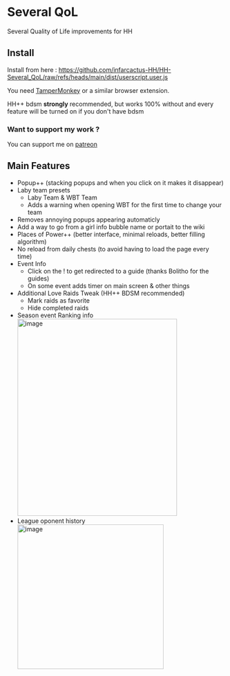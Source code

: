 # Several QoL

Several Quality of Life improvements for HH

## Install  
Install from here : https://github.com/infarcactus-HH/HH-Several_QoL/raw/refs/heads/main/dist/userscript.user.js

You need [TamperMonkey](https://www.tampermonkey.net) or a similar browser extension.  

HH++ bdsm **strongly** recommended, but works 100% without and every feature will be turned on if you don't have bdsm

### Want to support my work ?
You can support me on [patreon](https://patreon.com/infarcactusHH)

## Main Features
- Popup++ (stacking popups and when you click on it makes it disappear)
- Laby team presets
  - Laby Team & WBT Team
  - Adds a warning when opening WBT for the first time to change your team 
- Removes annoying popups appearing automaticly
- Add a way to go from a girl info bubble name or portait to the wiki
- Places of Power++ (better interface, minimal reloads, better filling algorithm)
- No reload from daily chests (to avoid having to load the page every time)
- Event Info
  - Click on the ! to get redirected to a guide (thanks Bolitho for the guides)
  - On some event adds timer on main screen & other things
- Additional Love Raids Tweak (HH++ BDSM recommended)
  - Mark raids as favorite
  - Hide completed raids
- Season event Ranking info  
  <img width="369" height="455" alt="image" src="https://github.com/user-attachments/assets/1353c21b-123a-4265-8137-47d96111f709" />
- League oponent history  
  <img width="338" height="334" alt="image" src="https://github.com/user-attachments/assets/969f4f41-3b41-4a33-b43a-88def5407304" />
